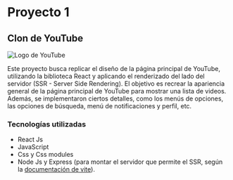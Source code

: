 # Proyecto 1 

## Clon de YouTube

![Logo de YouTube](https://cdn.pixabay.com/photo/2021/09/11/18/21/youtube-6616310_640.png)

Este proyecto busca replicar el diseño de la página principal de YouTube, utilizando la biblioteca React y aplicando el renderizado del lado del servidor (SSR - Server Side Rendering). El objetivo es recrear la apariencia general de la página principal de YouTube para mostrar una lista de videos. Además, se implementaron ciertos detalles, como 
los menús de opciones, las opciones de búsqueda, menú de notificaciones y perfil, etc.

### Tecnologías utilizadas

* React Js
* JavaScript
* Css y Css modules
* Node Js y Express (para montar el servidor que permite el SSR, según la [documentación de vite](https://vitejs.dev/guide/ssr.html)).